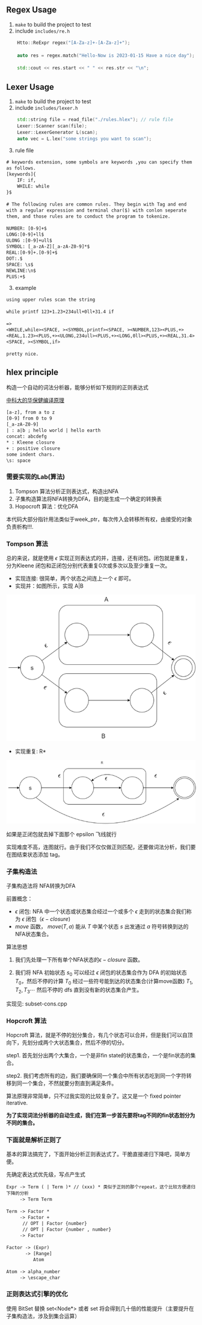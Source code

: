 ## Regex Usage 
1. `make` to build the project to test
2. include `includes/re.h`
```cpp
    Htto::ReExpr regex("[A-Za-z]+-[A-Za-z]+");
    
    auto res = regex.match("Hello-Now is 2023-01-15 Have a nice day");

    std::cout << res.start << " " << res.str << "\n";
```
## Lexer Usage 
1. `make` to build the project to test
2. include `includes/lexer.h` 
```cpp
    std::string file = read_file("./rules.hlex"); // rule file
    Lexer::Scanner scan(file);
    Lexer::LexerGenerator L(scan);
    auto vec = L.lex("some strings you want to scan");
```
3. rule file 
```
# keywords extension, some symbols are keywords ,you can specify them as follows.
[keywords]{
    IF: if,
    WHILE: while
}$

# The following rules are common rules. They begin with Tag and end with a regular expression and terminal char($) with conlon seperate them, and those rules are to conduct the program to tokenize.

NUMBER: [0-9]+$
LONG:[0-9]+ll$
ULONG :[0-9]+ull$
SYMBOL: [_a-zA-Z][_a-zA-Z0-9]*$
REAL:[0-9]+.[0-9]+$
DOT:.$
SPACE: \s$
NEWLINE:\n$
PLUS:+$
```
3. example
```
using upper rules scan the string

while printf 123+1.23+234ull+0ll+31.4 if

=> 
<WHILE,while><SPACE, ><SYMBOL,printf><SPACE, ><NUMBER,123><PLUS,+><REAL,1.23><PLUS,+><ULONG,234ull><PLUS,+><LONG,0ll><PLUS,+><REAL,31.4><SPACE, ><SYMBOL,if>

pretty nice.
```
## hlex principle
构造一个自动的词法分析器，能够分析如下规则的正则表达式

[中科大的华保健编译原理](https://www.bilibili.com/video/BV16h411X7JY/?spm_id_from=333.999.0.0)

```
[a-z], from a to z
[0-9] from 0 to 9
[_a-zA-Z0-9] 
| : a|b ; hello world | hello earth
concat: abcdefg
* : Kleene closure
+ : positive closure
some indent chars.
\s: space
```

### 需要实现的Lab(算法)
1. Tompson 算法分析正则表达式，构造出NFA
2. 子集构造算法将NFA转换为DFA，目的是生成一个确定的转换表
3. Hopocroft 算法：优化DFA

本代码大部分指针用法类似于week_ptr，每次传入会转移所有权，由接受的对象负责析构!!!.


### Tompson 算法
总的来说，就是使用 $\epsilon$ 实现正则表达式的并，连接，还有闭包。闭包就是重复，分为Kleene 闭包和正闭包分别代表重复0次或多次以及至少重复一次。

* 实现连接: 很简单，两个状态之间连上一个 $\epsilon$ 即可。
* 实现并：如图所示，实现 A|B

![实现 A|B](./img/01-tompson-or.drawio.png)

* 实现重复: R* 

![实现重复](./img/02-tompson-repeat.drawio.png)

如果是正闭包就去掉下面那个 epsilon 飞线就行

实现难度不高，连图就行。由于我们不仅仅做正则匹配，还要做词法分析，我们要在图结束状态添加 tag。

### 子集构造法
子集构造法将 NFA转换为DFA

前置概念：

* $\epsilon$ 闭包: NFA 中一个状态或状态集合经过一个或多个 $\epsilon$ 走到的状态集合我们称为 $\epsilon$ 闭包（$\epsilon -closure$)
* $move$ 函数， $move(T,a)$ 能从 $T$ 中某个状态 $s$ 出发通过 $a$ 符号转换到达的NFA状态集合。

算法思想

1.  我们先处理一下所有单个NFA状态的$\epsilon-closure$ 函数。

2. 我们将 NFA 初始状态 $s_0$ 可以经过 $\epsilon$ 闭包的状态集合作为 DFA 的初始状态 $T_0$，然后不停的计算 $T_0$ 经过一些符号能到达的状态集合(计算move函数) $T_1,T_2,T_3 \cdots$ 然后不停的 dfs 直到没有新的状态集合产生。

实现见: subset-cons.cpp 

### Hopcroft 算法
Hopcroft 算法，就是不停的划分集合，有几个状态可以合并，但是我们可以自顶向下，先划分成两个大状态集合，然后不停的切分。

step1. 首先划分出两个大集合，一个是非fin state的状态集合，一个是fin状态的集合。

step2. 我们考虑所有的边，我们要确保同一个集合中所有状态吃到同一个字符转移到同一个集合，不然就要分割直到满足条件。

算法原理非常简单，只不过我实现的比较复杂了。这又是一个 fixed pointer iterative.

**为了实现词法分析器的自动生成，我们在第一步首先要将tag不同的fin状态划分为不同的集合。**

### 下面就是解析正则了

基本的算法搞完了，下面开始分析正则表达式了。干脆直接递归下降吧，简单方便。

先确定表达式优先级，写点产生式
```
Expr -> Term ( | Term )* // (xxx) * 类似于正则的那个repeat，这个比较方便递归下降的分析
     -> Term Term 
     
Term -> Factor * 
     -> Factor +
      // OPT | Factor {number}  
      // OPT | Factor {number , number} 
     -> Factor 

Factor -> (Expr)
       -> [Range]
          Atom 

Atom -> alpha_number 
     -> \escape_char 
```
### 正则表达式引擎的优化
使用 BitSet 替换 set<Node*> 或者 set<int> 将会得到几十倍的性能提升（主要提升在子集构造法，涉及到集合运算）